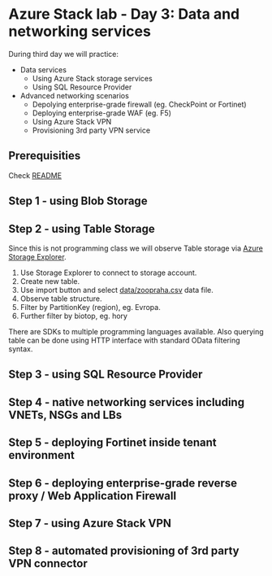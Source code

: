 # Azure Stack lab - Day 3: Data and networking services
During third day we will practice:
- Data services
  - Using Azure Stack storage services
  - Using SQL Resource Provider
- Advanced networking scenarios
  - Depolying enterprise-grade firewall (eg. CheckPoint or Fortinet)
  - Deploying enterprise-grade WAF (eg. F5)
  - Using Azure Stack VPN
  - Provisioning 3rd party VPN service

## Prerequisities
Check [README](./README.md)

## Step 1 - using Blob Storage

## Step 2 - using Table Storage
Since this is not programming class we will observe Table storage via [Azure Storage Explorer](https://www.storageexplorer.com/).

1. Use Storage Explorer to connect to storage account.
2. Create new table.
3. Use import button and select [data/zoopraha.csv](data/zoopraha.csv) data file.
4. Observe table structure.
5. Filter by PartitionKey (region), eg. Evropa.
6. Further filter by biotop, eg. hory

There are SDKs to multiple programming languages available. Also querying table can be done using HTTP interface with standard OData filtering syntax.

## Step 3 - using SQL Resource Provider

## Step 4 - native networking services including VNETs, NSGs and LBs

## Step 5 - deploying Fortinet inside tenant environment

## Step 6 - deploying enterprise-grade reverse proxy / Web Application Firewall

## Step 7 - using Azure Stack VPN

## Step 8 - automated provisioning of 3rd party VPN connector